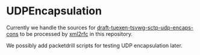 # UDPEncapsulation
Currently we handle the sources for [draft-tuexen-tsvwg-sctp-udp-encaps-cons](https://tools.ietf.org/html/draft-tuexen-tsvwg-sctp-udp-encaps-cons)
to be processed by [xml2rfc](http://xml.resource.org) in this repository.

We possibly add packetdrill scripts for testing UDP encapsulation later.
